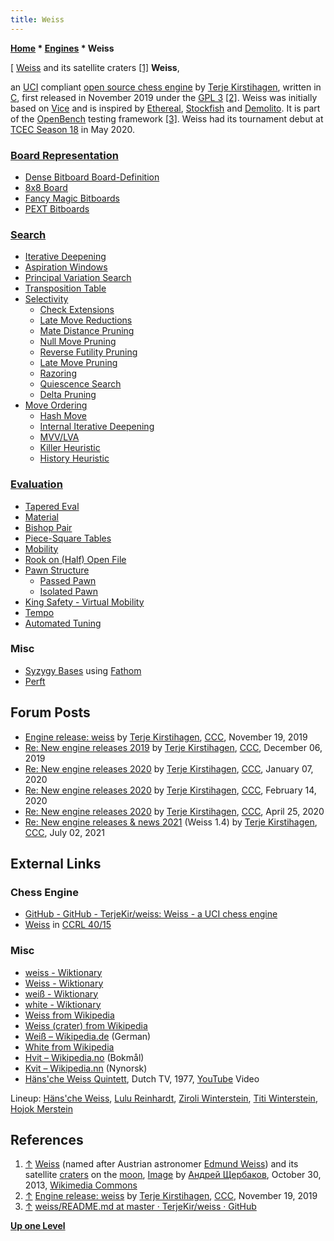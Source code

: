 ```yaml
---
title: Weiss
---
```

**[Home](Home "Home") \* [Engines](Engines "Engines") \* Weiss**



[ [Weiss](https://en.wikipedia.org/wiki/Weiss_(crater)) and its satellite craters <a id="cite-note-1" href="#cite-ref-1">[1]</a>
**Weiss**,   

an [UCI](UCI "UCI") compliant [open source chess engine](Category:Open_Source "Category:Open Source") by [Terje Kirstihagen](index.php?title=Terje_Kirstihagen&action=edit&redlink=1 "Terje Kirstihagen (page does not exist)"), 
written in [C](C "C"), first released in November 2019 under the [GPL 3](Free_Software_Foundation#GPL "Free Software Foundation") <a id="cite-note-2" href="#cite-ref-2">[2]</a>.
Weiss was initially based on [Vice](Vice "Vice") and is inspired by [Ethereal](Ethereal "Ethereal"), [Stockfish](Stockfish "Stockfish") and [Demolito](Demolito "Demolito").
It is part of the [OpenBench](OpenBench "OpenBench") testing framework <a id="cite-note-3" href="#cite-ref-3">[3]</a>.
Weiss had its tournament debut at [TCEC Season 18](TCEC_Season_18 "TCEC Season 18") in May 2020.



### [Board Representation](Board_Representation "Board Representation")


* [Dense Bitboard Board-Definition](Bitboard_Board-Definition#SixTwo "Bitboard Board-Definition")
* [8x8 Board](8x8_Board "8x8 Board")
* [Fancy Magic Bitboards](Magic_Bitboards#Fancy "Magic Bitboards")
* [PEXT Bitboards](BMI2#PEXTBitboards "BMI2")


### [Search](Search "Search")


* [Iterative Deepening](Iterative_Deepening "Iterative Deepening")
* [Aspiration Windows](Aspiration_Windows "Aspiration Windows")
* [Principal Variation Search](Principal_Variation_Search "Principal Variation Search")
* [Transposition Table](Transposition_Table "Transposition Table")
* [Selectivity](Selectivity "Selectivity")
	+ [Check Extensions](Check_Extensions "Check Extensions")
	+ [Late Move Reductions](Late_Move_Reductions "Late Move Reductions")
	+ [Mate Distance Pruning](Mate_Distance_Pruning "Mate Distance Pruning")
	+ [Null Move Pruning](Null_Move_Pruning "Null Move Pruning")
	+ [Reverse Futility Pruning](Reverse_Futility_Pruning "Reverse Futility Pruning")
	+ [Late Move Pruning](Futility_Pruning#MoveCountBasedPruning "Futility Pruning")
	+ [Razoring](Razoring "Razoring")
	+ [Quiescence Search](Quiescence_Search "Quiescence Search")
	+ [Delta Pruning](Delta_Pruning "Delta Pruning")
* [Move Ordering](Move_Ordering "Move Ordering")
	+ [Hash Move](Hash_Move "Hash Move")
	+ [Internal Iterative Deepening](Internal_Iterative_Deepening "Internal Iterative Deepening")
	+ [MVV/LVA](MVV-LVA "MVV-LVA")
	+ [Killer Heuristic](Killer_Heuristic "Killer Heuristic")
	+ [History Heuristic](History_Heuristic "History Heuristic")


### [Evaluation](Evaluation "Evaluation")


* [Tapered Eval](Tapered_Eval "Tapered Eval")
* [Material](Material "Material")
* [Bishop Pair](Bishop_Pair "Bishop Pair")
* [Piece-Square Tables](Piece-Square_Tables "Piece-Square Tables")
* [Mobility](Mobility "Mobility")
* [Rook on (Half) Open File](Rook_on_Open_File "Rook on Open File")
* [Pawn Structure](Pawn_Structure "Pawn Structure")
	+ [Passed Pawn](Passed_Pawn "Passed Pawn")
	+ [Isolated Pawn](Isolated_Pawn "Isolated Pawn")
* [King Safety - Virtual Mobility](King_Safety#VMOB "King Safety")
* [Tempo](Tempo "Tempo")
* [Automated Tuning](Automated_Tuning "Automated Tuning")


### Misc


* [Syzygy Bases](Syzygy_Bases "Syzygy Bases") using [Fathom](Syzygy_Bases#Fathom "Syzygy Bases")
* [Perft](Perft "Perft")


## Forum Posts


* [Engine release: weiss](http://www.talkchess.com/forum3/viewtopic.php?f=2&t=72369) by [Terje Kirstihagen](index.php?title=Terje_Kirstihagen&action=edit&redlink=1 "Terje Kirstihagen (page does not exist)"), [CCC](CCC "CCC"), November 19, 2019
* [Re: New engine releases 2019](http://www.talkchess.com/forum3/viewtopic.php?f=2&t=69754&start=422) by [Terje Kirstihagen](index.php?title=Terje_Kirstihagen&action=edit&redlink=1 "Terje Kirstihagen (page does not exist)"), [CCC](CCC "CCC"), December 06, 2019
* [Re: New engine releases 2020](http://www.talkchess.com/forum3/viewtopic.php?f=2&t=72613&start=10) by [Terje Kirstihagen](index.php?title=Terje_Kirstihagen&action=edit&redlink=1 "Terje Kirstihagen (page does not exist)"), [CCC](CCC "CCC"), January 07, 2020
* [Re: New engine releases 2020](http://www.talkchess.com/forum3/viewtopic.php?f=2&t=72613&start=71) by [Terje Kirstihagen](index.php?title=Terje_Kirstihagen&action=edit&redlink=1 "Terje Kirstihagen (page does not exist)"), [CCC](CCC "CCC"), February 14, 2020
* [Re: New engine releases 2020](http://www.talkchess.com/forum3/viewtopic.php?f=2&t=72613&start=170) by [Terje Kirstihagen](index.php?title=Terje_Kirstihagen&action=edit&redlink=1 "Terje Kirstihagen (page does not exist)"), [CCC](CCC "CCC"), April 25, 2020
* [Re: New engine releases & news 2021](http://www.talkchess.com/forum3/viewtopic.php?f=2&t=76209&start=458) (Weiss 1.4) by [Terje Kirstihagen](index.php?title=Terje_Kirstihagen&action=edit&redlink=1 "Terje Kirstihagen (page does not exist)"), [CCC](CCC "CCC"), July 02, 2021


## External Links


### Chess Engine


* [GitHub - GitHub - TerjeKir/weiss: Weiss - a UCI chess engine](https://github.com/TerjeKir/weiss)
* [Weiss](https://ccrl.chessdom.com/ccrl/4040/cgi/compare_engines.cgi?family=Weiss&print=Rating+list&print=Results+table&print=LOS+table&print=Ponder+hit+table&print=Eval+difference+table&print=Comopp+gamenum+table&print=Overlap+table&print=Score+with+common+opponents) in [CCRL 40/15](CCRL "CCRL")


### Misc


* [weiss - Wiktionary](https://en.wiktionary.org/wiki/weiss)
* [Weiss - Wiktionary](https://en.wiktionary.org/wiki/Weiss)
* [weiß - Wiktionary](https://en.wiktionary.org/wiki/wei%C3%9F)
* [white - Wiktionary](https://en.wiktionary.org/wiki/white)
* [Weiss from Wikipedia](https://en.wikipedia.org/wiki/Weiss)
* [Weiss (crater) from Wikipedia](https://en.wikipedia.org/wiki/Weiss_(crater))
* [Weiß – Wikipedia.de](https://de.wikipedia.org/wiki/Wei%C3%9F) (German)
* [White from Wikipedia](https://en.wikipedia.org/wiki/White)
* [Hvit – Wikipedia.no](https://no.wikipedia.org/wiki/Hvit) (Bokmål)
* [Kvit – Wikipedia.nn](https://nn.wikipedia.org/wiki/Kvit) (Nynorsk)
* [Häns'che Weiss Quintett](https://www.discogs.com/artist/1419247-H%C3%A4nsche-Weiss-Quintett), Dutch TV, 1977, [YouTube](https://en.wikipedia.org/wiki/YouTube) Video


 Lineup: [Häns'che Weiss](https://en.wikipedia.org/wiki/H%C3%A4ns%27che_Weiss), [Lulu Reinhardt](https://en.wikipedia.org/wiki/Lulu_Reinhardt), [Ziroli Winterstein](https://de.wikipedia.org/wiki/Ziroli_Winterstein), [Titi Winterstein](https://de.wikipedia.org/wiki/Titi_Winterstein), [Hojok Merstein](https://www.discogs.com/artist/1419244-Hojok-Merstein)
 
## References


1. <a id="cite-ref-1" href="#cite-note-1">↑</a> [Weiss](https://en.wikipedia.org/wiki/Weiss_(crater)) (named after Austrian astronomer [Edmund Weiss](https://en.wikipedia.org/wiki/Edmund_Weiss)) and its satellite [craters](https://en.wikipedia.org/wiki/Impact_crater) on the [moon](https://en.wikipedia.org/wiki/Moon), [Image](https://commons.wikimedia.org/wiki/File:Weiss_satellite_craters_map.jpg) by [Андрей Щербаков](https://commons.wikimedia.org/wiki/User:%D0%90%D0%BD%D0%B4%D1%80%D0%B5%D0%B9_%D0%A9%D0%B5%D1%80%D0%B1%D0%B0%D0%BA%D0%BE%D0%B2), October 30, 2013, [Wikimedia Commons](https://en.wikipedia.org/wiki/Wikimedia_Commons)
2. <a id="cite-ref-2" href="#cite-note-2">↑</a> [Engine release: weiss](http://www.talkchess.com/forum3/viewtopic.php?f=2&t=72369) by [Terje Kirstihagen](index.php?title=Terje_Kirstihagen&action=edit&redlink=1 "Terje Kirstihagen (page does not exist)"), [CCC](CCC "CCC"), November 19, 2019
3. <a id="cite-ref-3" href="#cite-note-3">↑</a> [weiss/README.md at master · TerjeKir/weiss · GitHub](https://github.com/TerjeKir/weiss/blob/master/README.md)

**[Up one Level](Engines "Engines")**







 
